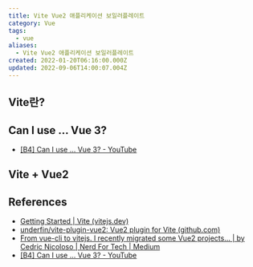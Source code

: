 ```yaml
---
title: Vite Vue2 애플리케이션 보일러플레이트
category: Vue
tags:
  - vue
aliases:
  - Vite Vue2 애플리케이션 보일러플레이트
created: 2022-01-20T06:16:00.000Z
updated: 2022-09-06T14:00:07.004Z
---
```


## Vite란?

## Can I use ... Vue 3?

- [[B4] Can I use ... Vue 3? - YouTube](https://www.youtube.com/watch?v=Z0OG00YQeMg)

## Vite + Vue2

## References

- [Getting Started | Vite (vitejs.dev)](https://vitejs.dev/guide/#scaffolding-your-first-vite-project)
- [underfin/vite-plugin-vue2: Vue2 plugin for Vite (github.com)](https://github.com/underfin/vite-plugin-vue2)
- [From vue-cli to vitejs. I recently migrated some Vue2 projects… | by Cedric Nicoloso | Nerd For Tech | Medium](https://medium.com/nerd-for-tech/from-vue-cli-to-vitejs-648d2f5e031d)
- [[B4] Can I use ... Vue 3? - YouTube](https://www.youtube.com/watch?v=Z0OG00YQeMg)
